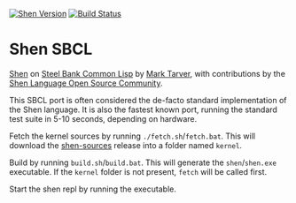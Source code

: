[![Shen Version](https://img.shields.io/badge/shen-20.0-blue.svg)](https://github.com/Shen-Language)
[![Build Status](https://travis-ci.org/Shen-Language/shen-sbcl.svg?branch=master)](https://travis-ci.org/Shen-Language/shen-sbcl)

# Shen SBCL

[Shen](http://www.shenlanguage.org) on [Steel Bank Common Lisp](http://www.sbcl.org/) by [Mark Tarver](http://marktarver.com/), with contributions by the [Shen Language Open Source Community](https://github.com/Shen-Language).

This SBCL port is often considered the de-facto standard implementation of the Shen language. It is also the fastest known port, running the standard test suite in 5-10 seconds, depending on hardware.

Fetch the kernel sources by running `./fetch.sh`/`fetch.bat`. This will download the [shen-sources](https://github.com/Shen-Language/shen-sources) release into a folder named `kernel`.

Build by running `build.sh`/`build.bat`. This will generate the `shen`/`shen.exe` executable. If the `kernel` folder is not present, `fetch` will be called first.

Start the shen repl by running the executable.
